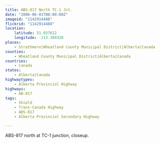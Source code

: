```yaml
---
title: ABS-817 North TC-1 Jct.
date: "2006-06-01T00:00:00Z"
imageid: "1142914488"
flickrid: "1142914488"
location:
    latitude: 51.037612
    longitude: -113.399328
places:
    - Strathmore|Wheatland County Municipal District|Alberta|Canada
counties:
    - Wheatland County Municipal District|Alberta|Canada
countries:
    - Canada
states:
    - Alberta|Canada
highwaytypes:
    - Alberta Provincial Highway
highways:
    - AB-817
tags:
    - Shield
    - Trans-Canada Highway
    - ABS-817
    - Alberta Provincial Secondary Highway

---
```

ABS-817 north at TC-1 junction, closeup.